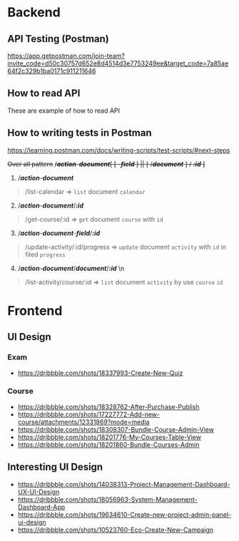 # Backend
## API Testing (Postman)
https://app.getpostman.com/join-team?invite_code=d50c30757d652e8d4514d3e7753249ee&target_code=7a85ae64f2c329b1ba0171c911211646
## How to read API
These are example of how to read API
## How to writing tests in Postman
https://learning.postman.com/docs/writing-scripts/test-scripts/#next-steps

~~Over all pattern~~
~~/***action***-***document***\[ \[ -***field*** \] || \[ /***document*** \] / ***:id*** \]~~

1. /***action***-***document***
> /list-calendar => `list` document `calendar`

2. /***action***-***document***/***:id***
> /get-course/:id => `get` document `course` with `id`

3. /***action***-***document***-***field***/***:id***
> /update-activity/:id/progress => `update` document `activity` with `id` in filed `progress` 

4. /***action***-***document***/***document***/***:id*** \n
> /list-activity/course/:id => `list` document `activity` by use `course` `id`


# Frontend
## UI Design

### Exam
- https://dribbble.com/shots/18337993-Create-New-Quiz

### Course
- https://dribbble.com/shots/18328762-After-Purchase-Publish 
- https://dribbble.com/shots/17227772-Add-new-course/attachments/12331869?mode=media
- https://dribbble.com/shots/18308307-Bundle-Course-Admin-View
- https://dribbble.com/shots/18201776-My-Courses-Table-View
- https://dribbble.com/shots/18201860-Bundle-Courses-Admin

## Interesting UI Design
- https://dribbble.com/shots/14038313-Project-Management-Dashboard-UX-UI-Design
- https://dribbble.com/shots/18056963-System-Management-Dashboard-App
- https://dribbble.com/shots/19634610-Create-new-project-admin-panel-ui-design
- https://dribbble.com/shots/10523760-Eco-Create-New-Campaign

